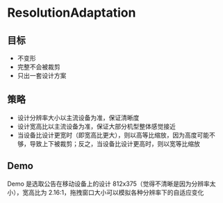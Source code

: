 # ResolutionAdaptation

## 目标

- 不变形
- 完整不会被裁剪
- 只出一套设计方案

## 策略

- 设计分辨率大小以主流设备为准，保证清晰度
- 设计宽高比以主流设备为准，保证大部分机型整体感觉接近
- 当设备比设计更宽时（即宽高比更大），则以高等比缩放，因为高度可能不够，导致上下被裁剪；反之，当设备比设计更高时，则以宽等比缩放

## Demo

Demo 是选取公告在移动设备上的设计 812x375（觉得不清晰是因为分辨率太小），宽高比为 2.16:1，拖拽窗口大小可以模拟各种分辨率下的自适应变化
